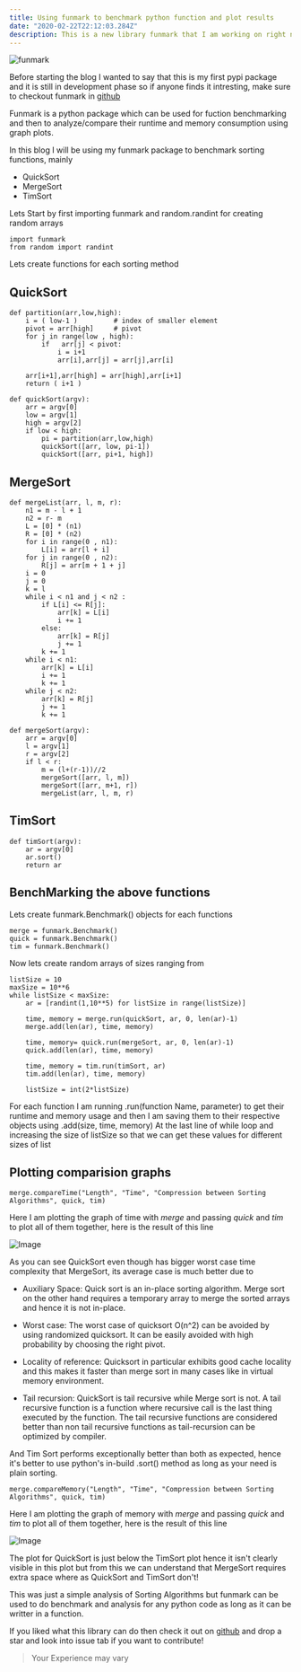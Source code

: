 ```yaml
---
title: Using funmark to benchmark python function and plot results
date: "2020-02-22T22:12:03.284Z"
description: This is a new library funmark that I am working on right now which allows uses to calculate runtime and memory usage their functions and plot these results comparing their performance with other similar functions"
---
```


![funmark](images/funmark.png)

Before starting the blog I wanted to say that this is my first pypi package and it is still in development phase so if anyone finds it intresting, make sure to checkout funmark in [github](https://github.com/jai-dewani/fun-mark)

Funmark is a python package which can be used for fuction benchmarking and then to analyze/compare their runtime and memory consumption using graph plots. 

In this blog I will be using my funmark package to benchmark sorting functions, mainly
- QuickSort
- MergeSort
- TimSort

Lets Start by first importing funmark and random.randint for creating random arrays
```
import funmark
from random import randint
```
Lets create functions for each sorting method 
## QuickSort 
```
def partition(arr,low,high): 
    i = ( low-1 )         # index of smaller element 
    pivot = arr[high]     # pivot 
    for j in range(low , high): 
        if   arr[j] < pivot: 
            i = i+1 
            arr[i],arr[j] = arr[j],arr[i] 
  
    arr[i+1],arr[high] = arr[high],arr[i+1] 
    return ( i+1 ) 

def quickSort(argv): 
    arr = argv[0]
    low = argv[1]
    high = argv[2]
    if low < high: 
        pi = partition(arr,low,high) 
        quickSort([arr, low, pi-1]) 
        quickSort([arr, pi+1, high]) 
```
## MergeSort
```
def mergeList(arr, l, m, r): 
    n1 = m - l + 1
    n2 = r- m 
    L = [0] * (n1) 
    R = [0] * (n2) 
    for i in range(0 , n1): 
        L[i] = arr[l + i] 
    for j in range(0 , n2): 
        R[j] = arr[m + 1 + j] 
    i = 0     
    j = 0 
    k = l     
    while i < n1 and j < n2 : 
        if L[i] <= R[j]: 
            arr[k] = L[i] 
            i += 1
        else: 
            arr[k] = R[j] 
            j += 1
        k += 1
    while i < n1: 
        arr[k] = L[i] 
        i += 1
        k += 1
    while j < n2: 
        arr[k] = R[j] 
        j += 1
        k += 1

def mergeSort(argv):
    arr = argv[0]
    l = argv[1]
    r = argv[2]
    if l < r: 
        m = (l+(r-1))//2 
        mergeSort([arr, l, m]) 
        mergeSort([arr, m+1, r]) 
        mergeList(arr, l, m, r) 
```
## TimSort
```
def timSort(argv):
    ar = argv[0]
    ar.sort()
    return ar
```

## BenchMarking the above functions 

Lets create funmark.Benchmark() objects for each functions 
```
merge = funmark.Benchmark()
quick = funmark.Benchmark()
tim = funmark.Benchmark()
```

Now lets create random arrays of sizes ranging from 
```
listSize = 10
maxSize = 10**6
while listSize < maxSize:
    ar = [randint(1,10**5) for listSize in range(listSize)]
    
    time, memory = merge.run(quickSort, ar, 0, len(ar)-1)
    merge.add(len(ar), time, memory)
    
    time, memory= quick.run(mergeSort, ar, 0, len(ar)-1)
    quick.add(len(ar), time, memory)

    time, memory = tim.run(timSort, ar)
    tim.add(len(ar), time, memory)

    listSize = int(2*listSize)
``` 
For each function I am running .run(function Name, parameter) to get their runtime and memory usage and then I am saving them to their respective objects using .add(size, time, memory)
At the last line of while loop and increasing the size of listSize so that we can get these values for different sizes of list

## Plotting comparision graphs   
```
merge.compareTime("Length", "Time", "Compression between Sorting Algorithms", quick, tim)
```
Here I am plotting the graph of time with *merge* and passing *quick* and *tim* to plot all of them together, here is the result of this line

![Image](images/time.png)

As you can see QuickSort even though has bigger worst case time complexity that MergeSort, its average case is much better due to 

- Auxiliary Space: Quick sort is an in-place sorting algorithm.  Merge sort on the other hand requires a temporary array to merge the sorted arrays and hence it is not in-place.

- Worst case: The worst case of quicksort O(n^2) can be avoided by using randomized quicksort. It can be easily avoided with high probability by choosing the right pivot.

- Locality of reference: Quicksort in particular exhibits good cache locality and this makes it faster than merge sort in many cases like in virtual memory environment.

- Tail recursion: QuickSort is tail recursive while Merge sort is not. A tail recursive function is a function where recursive call is the last thing executed by the function. The tail recursive functions are considered better than non tail recursive functions as tail-recursion can be optimized by compiler.

And Tim Sort performs exceptionally better than both as expected, hence it's better to use python's in-build .sort() method as long as your need is plain sorting.

```
merge.compareMemory("Length", "Time", "Compression between Sorting Algorithms", quick, tim)
```

Here I am plotting the graph of memory with *merge* and passing *quick* and *tim* to plot all of them together, here is the result of this line

![Image](images/memory.png)

The plot for QuickSort is just below the TimSort plot hence it isn't clearly visible in this plot but from this we can understand that MergeSort requires extra space where as QuickSort and TimSort don't!

This was just a simple analysis of Sorting Algorithms but funmark can be used to do benchmark and analysis for any python code as long as it can be writter in a function.

If you liked what this library can do then check it out on [github](https://github.com/jai-dewani/fun-mark) and drop a star and look into issue tab if you want to contribute!

> Your Experience may vary 